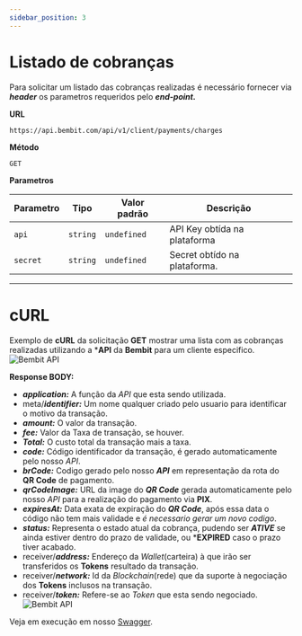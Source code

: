```yaml
---
sidebar_position: 3
---
```

# Listado de cobranças

Para solicitar um listado das cobranças realizadas é necessário fornecer via ***header*** os parametros requeridos pelo ***end-point.***

**URL**
```
https://api.bembit.com/api/v1/client/payments/charges
``` 

**Método**

```
GET
```

**Parametros**

| Parametro | Tipo | Valor padrão | Descrição |
| --------- | ---- | ------------ | --------- |
| `api` | `string` | `undefined` | API Key obtída na plataforma |
| `secret` | `string` | `undefined` | Secret obtído na plataforma. |

______________

# cURL

Exemplo de **cURL** da solicitação **GET** mostrar uma lista com as cobranças realizadas utilizando a ***API** da **Bembit** para um cliente especifico.
![Bembit API](/img/bembit_api_charge_list_curl.png "cURL")

**Response BODY:**

- ***application:*** A função da *API* que esta sendo utilizada.
- meta/***identifier:*** Um nome qualquer criado pelo usuario para identificar o motivo da transação.
- ***amount:*** O valor da transação.
- ***fee:*** Valor da Taxa de transação, se houver.
- ***Total:*** O custo total da transação mais a taxa.
- ***code:*** Código identificador da transação, é gerado automaticamente pelo nosso *API*.
- ***brCode:*** Codigo gerado pelo nosso ***API*** em representação da rota do **QR Code** de pagamento.
- ***qrCodeImage:*** URL da image do ***QR Code*** gerada automaticamente pelo nosso *API* para a realização do pagamento via **PIX**.
- ***expiresAt:*** Data exata de expiração do ***QR Code***, após essa data o código não tem mais validade e *é necessario gerar um novo codigo*.
- ***status:*** Representa o estado atual da cobrança, pudendo ser ***ATIVE*** se ainda estiver dentro do prazo de validade, ou ***EXPIRED** caso o prazo tiver acabado.
- receiver/***address:*** Endereço da *Wallet*(carteira) à que irão ser transferidos os **Tokens** resultado da transação.
- receiver/***network:*** Id da *Blockchain*(rede) que da suporte à negociação dos **Tokens** inclusos na transação.
- receiver/***token:*** Refere-se ao *Token* que esta sendo negociado.
![Bembit API](/img/bembit_api_charge_list_response.png "Response Body")


Veja em execução em nosso [Swagger](https://api.bembit.com/api/v1/client/payments/charges).